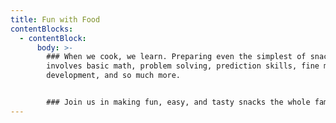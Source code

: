 ```yaml
---
title: Fun with Food
contentBlocks:
  - contentBlock:
      body: >-
        ### When we cook, we learn. Preparing even the simplest of snacks
        involves basic math, problem solving, prediction skills, fine motor
        development, and so much more.


        ### Join us in making fun, easy, and tasty snacks the whole family can enjoy.
---
```

